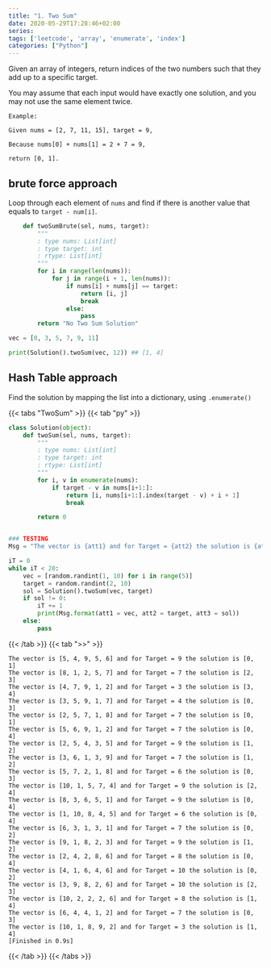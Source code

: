 ```yaml
---
title: "1. Two Sum"
date: 2020-05-29T17:28:46+02:00
series:
tags: ['leetcode', 'array', 'enumerate', 'index']
categories: ["Python"]
---
```

Given an array of integers, return indices of the two numbers such that they add up to a specific target.

You may assume that each input would have exactly one solution, and you may not use the same element twice.

```
Example: 

Given nums = [2, 7, 11, 15], target = 9,

Because nums[0] + nums[1] = 2 + 7 = 9,

return [0, 1].
``` 

## brute force approach
Loop through each element of `nums` and find if there is another value that equals to `target - num[i]`.

```python
	def twoSumBrute(sel, nums, target):
		"""
		: type nums: List[int]
		: type target: int
		: rtype: List[int]
		"""
		for i in range(len(nums)):
			for j in range(i + 1, len(nums)):
				if nums[i] + nums[j] == target:
					return [i, j]
					break
				else:
					pass
		return "No Two Sum Solution"

vec = [0, 3, 5, 7, 9, 11]

print(Solution().twoSum(vec, 12)) ## [1, 4]
```

## Hash Table approach
Find the solution by mapping the list into a dictionary, using `.enumerate()` 

{{< tabs "TwoSum" >}}
{{< tab "py" >}}
```python
class Solution(object):
	def twoSum(sel, nums, target):
		"""
		: type nums: List[int]
		: type target: int
		: rtype: List[int]
		"""
		for i, v in enumerate(nums):
			if target - v in nums[i+1:]:
				return [i, nums[i+1:].index(target - v) + i + 1]
				break

		return 0  


### TESTING
Msg = "The vector is {att1} and for Target = {att2} the solution is {att3}"

iT = 0 
while iT < 20:
	vec = [random.randint(1, 10) for i in range(5)]
	target = random.randint(2, 10)
	sol = Solution().twoSum(vec, target)
	if sol != 0:
		iT += 1
		print(Msg.format(att1 = vec, att2 = target, att3 = sol))
	else:
		pass
``` 
{{< /tab >}}
{{< tab ">>" >}}
```
The vector is [5, 4, 9, 5, 6] and for Target = 9 the solution is [0, 1]
The vector is [8, 1, 2, 5, 7] and for Target = 7 the solution is [2, 3]
The vector is [4, 7, 9, 1, 2] and for Target = 3 the solution is [3, 4]
The vector is [3, 5, 9, 1, 7] and for Target = 4 the solution is [0, 3]
The vector is [2, 5, 7, 1, 8] and for Target = 7 the solution is [0, 1]
The vector is [5, 6, 9, 1, 2] and for Target = 7 the solution is [0, 4]
The vector is [2, 5, 4, 3, 5] and for Target = 9 the solution is [1, 2]
The vector is [3, 6, 1, 3, 9] and for Target = 7 the solution is [1, 2]
The vector is [5, 7, 2, 1, 8] and for Target = 6 the solution is [0, 3]
The vector is [10, 1, 5, 7, 4] and for Target = 9 the solution is [2, 4]
The vector is [8, 3, 6, 5, 1] and for Target = 9 the solution is [0, 4]
The vector is [1, 10, 8, 4, 5] and for Target = 6 the solution is [0, 4]
The vector is [6, 3, 1, 3, 1] and for Target = 7 the solution is [0, 2]
The vector is [9, 1, 8, 2, 3] and for Target = 9 the solution is [1, 2]
The vector is [2, 4, 2, 8, 6] and for Target = 8 the solution is [0, 4]
The vector is [4, 1, 6, 4, 6] and for Target = 10 the solution is [0, 2]
The vector is [3, 9, 8, 2, 6] and for Target = 10 the solution is [2, 3]
The vector is [10, 2, 2, 2, 6] and for Target = 8 the solution is [1, 4]
The vector is [6, 4, 4, 1, 2] and for Target = 7 the solution is [0, 3]
The vector is [10, 1, 8, 9, 2] and for Target = 3 the solution is [1, 4]
[Finished in 0.9s]
```
{{< /tab >}}
{{< /tabs >}}


